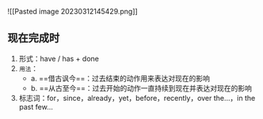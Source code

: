 ![[Pasted image 20230312145429.png]]

## 现在完成时
1. 形式：have / has + done
2. `用法`：
	- a. ==借古讽今==：过去结束的动作用来表达对现在的影响
	- b. ==从古至今==：过去开始的动作一直持续到现在并表达对现在的影响
3. 标志词：for，since，already，yet，before，recently，over the…，in the past few…